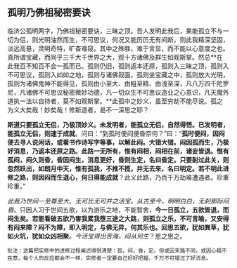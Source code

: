 ## 孤明乃佛祖秘密要诀

临济公孤明两字，乃佛祖秘密要诀，三昧之顶。吾人发明此我后，果能孤立不与一切为侣，则光明油然而生，不可思议，何况又能历历无有间断，则此我精深坚固，淡远高悬，灵明奇特，旷杳难窥。其中之殊胜，难于言显，而不能以心意度之也。真所谓宝藏，而同乎三千大千世界之大，观十方诸佛及群生如观斯掌。然总**在此我百不知百不会一孤而已。孤则仍旧，孤则返本还原，孤则入三昧之顶，孤则入不可思议，孤则入如如之地，孤则与诸佛觌面，孤则坐宝藏之中，孤则放大光明，孤则为诸佛鬼神不能得见，孤则由小至大、由粗至精、由浅至深，凡八万四千陀罗尼，凡诸佛不可思议秘密微妙功德，凡一切众生不可思议造业之心意识，凡天魔外道执一法以自持者，莫不如观斯掌。**此孤中之妙义，虽至穷劫不能尽说。孤之为义大矣哉！妙矣哉！修斯道者，曷不一深思之耶？

**斯道只要孤立无侣，乃极顶妙义。未发明者，能孤立无侣，自然得悟。已发明者，能孤立无侣，则速于成就**。问曰：“到孤时便闷便昏奈何？”曰：“**孤时便闷，因闷便去寻人说闲话，或看书作诗写字等事，以解此闷。大错大错。闷因孤而生，乃极好消息，乃返本还原之路。此路一无所有，惟有闷相，闷相在前，诸妄皆退。惟有孤闷，闷久则昏，昏因闷生，消息更好，昏则生定，名曰昏定。只要耐过此关，则忽然跃出，如朗月中天，惟有孤我，不推不揽，并无去来，名曰明定。若不明此进修之路，则因闷而生退心，何日得能成就**？此义此路，乃百千万劫难遭遇者。珍重珍重。”

*此我乃世间一至尊至大、无可比无可并之活宝。从古至今，明明白白，无刹那际闷昏*。只因人习于世间五欲，以为游乐之地，不能暂舍，**今一日孤立，五欲皆退，而闷生矣。若能看破五欲乃害我累我堕三途之大路，则孤立之乐，不可言喻，又安得有闷来障？闷不为障，即入明定，与佛无异，何其乐也。回思五欲，犹如粪草，犹如火坑，犹如众凶相聚**。*今活宝得出苦海，闷从何生*？思之思之。

```xu
批注：这篇把实修中的进修过程阐述得很清楚：孤，闷，昏，定。但或因来路不同，或因心粗不在意，每个人的反应都会不一样，实修者一定要自己好好把握，千万不可错过了好消息。
```
